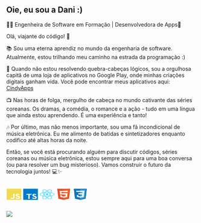 ## Oie, eu sou a Dani :)

👨‍💻 Engenheira de Software em Formação | Desenvolvedora de Apps📱

Olá, viajante do código! 👋

📚 Sou uma eterna aprendiz no mundo da engenharia de software. Atualmente, estou trilhando meu caminho na estrada da programação :)

🚀 Quando não estou resolvendo quebra-cabeças lógicos, sou a orgulhosa capitã de uma loja de aplicativos no Google Play, onde minhas criações digitais ganham vida. Você pode encontrar meus aplicativos aqui: [CindyApps](https://play.google.com/store/apps/dev?id=5719049811015143620)

📺 Nas horas de folga, mergulho de cabeça no mundo cativante das séries coreanas. Os dramas, a comédia, o romance e a ação - tudo em uma língua que ainda estou aprendendo. É uma experiência e tanto!

🎶 Por último, mas não menos importante, sou uma fã incondicional de música eletrônica. Eu me alimento de batidas e sintetizadores enquanto codifico até altas horas da noite.

Então, se você está procurando alguém para discutir códigos, séries coreanas ou música eletrônica, estou sempre aqui para uma boa conversa (ou para resolver um bug misterioso). Vamos construir o futuro da tecnologia juntos! 💻✨



<div style="display: inline_block"><br>
  <img align="center" alt="Rafa-Js" height="30" width="40" src="https://raw.githubusercontent.com/devicons/devicon/master/icons/javascript/javascript-plain.svg">
  <img align="center" alt="Rafa-Ts" height="30" width="40" src="https://raw.githubusercontent.com/devicons/devicon/master/icons/typescript/typescript-plain.svg">
  <img align="center" alt="Rafa-React" height="30" width="40" src="https://raw.githubusercontent.com/devicons/devicon/master/icons/react/react-original.svg">
  <img align="center" alt="Rafa-HTML" height="30" width="40" src="https://raw.githubusercontent.com/devicons/devicon/master/icons/html5/html5-original.svg">
  <img align="center" alt="Rafa-CSS" height="30" width="40" src="https://raw.githubusercontent.com/devicons/devicon/master/icons/css3/css3-original.svg">
</div>
  
  ##
 
<div> 
  <a href="https://www.instagram.com/ycantra/" target="_blank"><img src="https://img.shields.io/badge/-Instagram-%23E4405F?style=for-the-badge&logo=instagram&logoColor=white" target="_blank"></a>
</div>
